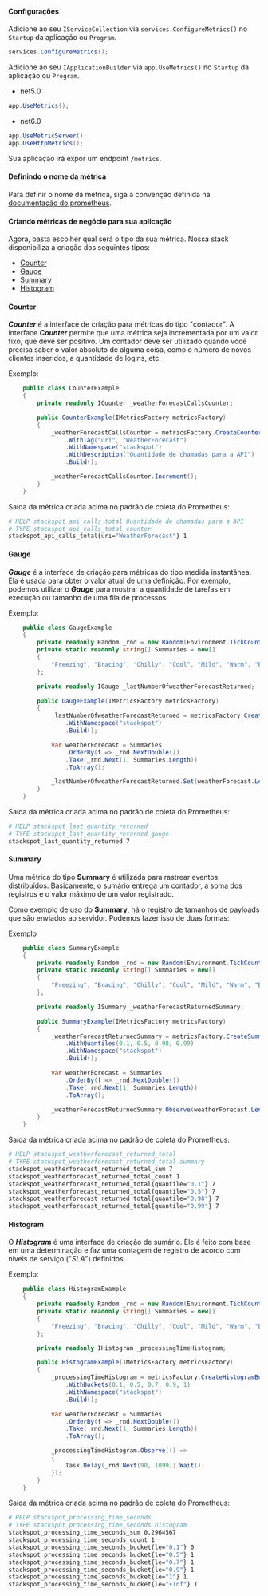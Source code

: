 #### **Configurações**
Adicione ao seu `IServiceCollection` via `services.ConfigureMetrics()` no `Startup` da aplicação ou `Program`. 

```csharp
services.ConfigureMetrics();
```

Adicione ao seu `IApplicationBuilder` via `app.UseMetrics()` no `Startup` da aplicação ou `Program`. 

- net5.0
```csharp
app.UseMetrics();
```

- net6.0
```csharp
app.UseMetricServer();
app.UseHttpMetrics();
```

Sua aplicação irá expor um endpoint `/metrics`.

#### Definindo o nome da métrica

Para definir o nome da métrica, siga a convenção definida na [documentação do prometheus](https://prometheus.io/docs/practices/naming/#metric-names).

#### Criando métricas de negócio para sua aplicação

Agora, basta escolher qual será o tipo da sua métrica. Nossa stack disponibiliza a criação dos seguintes tipos:

- [Counter](#counter)
- [Gauge](#gauge)
- [Summary](#summary)
- [Histogram](#histogram)

#### Counter

***Counter*** é a interface de criação para métricas do tipo "contador". A interface ***Counter*** permite que uma métrica seja incrementada por um valor fixo, que deve ser positivo.
Um contador deve ser utilizado quando você precisa saber o valor absoluto de alguma coisa, como o número de novos clientes inseridos, a quantidade de logins, etc.

Exemplo:

```csharp
    public class CounterExample
    {
        private readonly ICounter _weatherForecastCallsCounter;

        public CounterExample(IMetricsFactory metricsFactory)
        {
            _weatherForecastCallsCounter = metricsFactory.CreateCounterBuilder("api_calls_total")
                .WithTag("uri", "WeatherForecast")
                .WithNamespace("stackspot")
                .WithDescription("Quantidade de chamadas para a API")
                .Build();

            _weatherForecastCallsCounter.Increment();
        }
    }
```

Saída da métrica criada acima no padrão de coleta do Prometheus:

```bash
# HELP stackspot_api_calls_total Quantidade de chamadas para a API
# TYPE stackspot_api_calls_total counter
stackspot_api_calls_total{uri="WeatherForecast"} 1
```

#### Gauge

***Gauge*** é a interface de criação para métricas do tipo medida instantânea. Ela é usada para obter o valor atual de uma definição. Por exemplo, podemos utilizar o ***Gauge*** para mostrar a quantidade de tarefas em execução ou tamanho de uma fila de processos.

Exemplo:

```csharp
    public class GaugeExample
    {
        private readonly Random _rnd = new Random(Environment.TickCount);
        private static readonly string[] Summaries = new[]
        {
            "Freezing", "Bracing", "Chilly", "Cool", "Mild", "Warm", "Balmy", "Hot", "Sweltering", "Scorching"
        };

        private readonly IGauge _lastNumberOfweatherForecastReturned;

        public GaugeExample(IMetricsFactory metricsFactory)
        {
            _lastNumberOfweatherForecastReturned = metricsFactory.CreateGaugeBuilder("last_quantity_returned")
                .WithNamespace("stackspot")
                .Build();

            var weatherForecast = Summaries
                .OrderBy(f => _rnd.NextDouble())
                .Take(_rnd.Next(1, Summaries.Length))
                .ToArray();

            _lastNumberOfweatherForecastReturned.Set(weatherForecast.Length);
        }
    }
```

Saída da métrica criada acima no padrão de coleta do Prometheus:

```bash
# HELP stackspot_last_quantity_returned 
# TYPE stackspot_last_quantity_returned gauge
stackspot_last_quantity_returned 7
```

#### Summary

Uma métrica do tipo **Summary** é utilizada para rastrear eventos distribuídos.
Basicamente, o sumário entrega um contador, a soma dos registros e o valor máximo de um valor registrado.

Como exemplo de uso do **Summary**, há o registro de tamanhos de payloads que são enviados ao servidor. Podemos fazer isso de duas formas:

Exemplo

```csharp
    public class SummaryExample
    {
        private readonly Random _rnd = new Random(Environment.TickCount);
        private static readonly string[] Summaries = new[]
        {
            "Freezing", "Bracing", "Chilly", "Cool", "Mild", "Warm", "Balmy", "Hot", "Sweltering", "Scorching"
        };

        private readonly ISummary _weatherForecastReturnedSummary;

        public SummaryExample(IMetricsFactory metricsFactory)
        {
            _weatherForecastReturnedSummary = metricsFactory.CreateSummaryBuilder("weatherForecast_returned_total")
                .WithQuantiles(0.1, 0.5, 0.98, 0.99)
                .WithNamespace("stackspot")
                .Build();

            var weatherForecast = Summaries
                .OrderBy(f => _rnd.NextDouble())
                .Take(_rnd.Next(1, Summaries.Length))
                .ToArray();

            _weatherForecastReturnedSummary.Observe(weatherForecast.Length);
        }
    }
```

Saída da métrica criada acima no padrão de coleta do Prometheus:

```bash
# HELP stackspot_weatherforecast_returned_total 
# TYPE stackspot_weatherforecast_returned_total summary
stackspot_weatherforecast_returned_total_sum 7
stackspot_weatherforecast_returned_total_count 1
stackspot_weatherforecast_returned_total{quantile="0.1"} 7
stackspot_weatherforecast_returned_total{quantile="0.5"} 7
stackspot_weatherforecast_returned_total{quantile="0.98"} 7
stackspot_weatherforecast_returned_total{quantile="0.99"} 7

```

#### Histogram

O ***Histogram*** é uma interface de criação de sumário. Ele é feito com base em uma determinação e faz uma contagem de registro de acordo com níveis de serviço ("*SLA*") definidos.

Exemplo:

```csharp
    public class HistogramExample
    {
        private readonly Random _rnd = new Random(Environment.TickCount);
        private static readonly string[] Summaries = new[]
        {
            "Freezing", "Bracing", "Chilly", "Cool", "Mild", "Warm", "Balmy", "Hot", "Sweltering", "Scorching"
        };

        private readonly IHistogram _processingTimeHistogram;

        public HistogramExample(IMetricsFactory metricsFactory)
        {
            _processingTimeHistogram = metricsFactory.CreateHistogramBuilder("processing_time_seconds")
                .WithBuckets(0.1, 0.5, 0.7, 0.9, 1)
                .WithNamespace("stackspot")
                .Build();

            var weatherForecast = Summaries
                .OrderBy(f => _rnd.NextDouble())
                .Take(_rnd.Next(1, Summaries.Length))
                .ToArray();

            _processingTimeHistogram.Observe(() =>
            {
                Task.Delay(_rnd.Next(90, 1099)).Wait();
            });
        }
    }
```

Saída da métrica criada acima no padrão de coleta do Prometheus:

```bash
# HELP stackspot_processing_time_seconds 
# TYPE stackspot_processing_time_seconds histogram
stackspot_processing_time_seconds_sum 0.2964567
stackspot_processing_time_seconds_count 1
stackspot_processing_time_seconds_bucket{le="0.1"} 0
stackspot_processing_time_seconds_bucket{le="0.5"} 1
stackspot_processing_time_seconds_bucket{le="0.7"} 1
stackspot_processing_time_seconds_bucket{le="0.9"} 1
stackspot_processing_time_seconds_bucket{le="1"} 1
stackspot_processing_time_seconds_bucket{le="+Inf"} 1
```